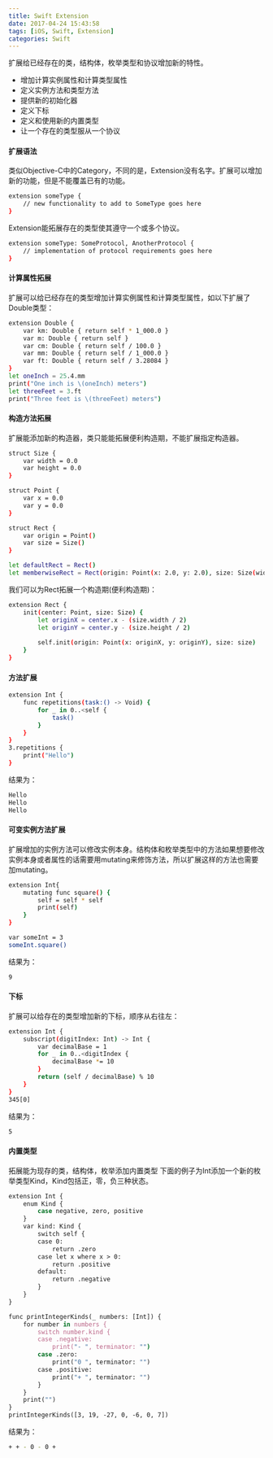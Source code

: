 ```yaml
---
title: Swift Extension
date: 2017-04-24 15:43:58
tags: [iOS, Swift, Extension]
categories: Swift
---
```

扩展给已经存在的类，结构体，枚举类型和协议增加新的特性。
* 增加计算实例属性和计算类型属性
* 定义实例方法和类型方法
* 提供新的初始化器
* 定义下标
* 定义和使用新的内置类型
* 让一个存在的类型服从一个协议

#### 扩展语法
类似Objective-C中的Category，不同的是，Extension没有名字。扩展可以增加新的功能，但是不能覆盖已有的功能。
``` bash
extension someType {
    // new functionality to add to SomeType goes here
}
```
Extension能拓展存在的类型使其遵守一个或多个协议。
``` bash
extension someType: SomeProtocol, AnotherProtocol {
	// implementation of protocol requirements goes here
}
```

#### 计算属性拓展
扩展可以给已经存在的类型增加计算实例属性和计算类型属性，如以下扩展了Double类型：
``` bash
extension Double {
    var km: Double { return self * 1_000.0 }
    var m: Double { return self }
    var cm: Double { return self / 100.0 }
    var mm: Double { return self / 1_000.0 }
    var ft: Double { return self / 3.28084 }
}
let oneInch = 25.4.mm
print("One inch is \(oneInch) meters")
let threeFeet = 3.ft
print("Three feet is \(threeFeet) meters")
```

#### 构造方法拓展
扩展能添加新的构造器，类只能能拓展便利构造期，不能扩展指定构造器。
``` bash
struct Size {
    var width = 0.0
    var height = 0.0
}

struct Point {
    var x = 0.0
    var y = 0.0
}

struct Rect {
    var origin = Point()
    var size = Size()
}

let defaultRect = Rect()
let memberwiseRect = Rect(origin: Point(x: 2.0, y: 2.0), size: Size(width: 5.0, height: 5.0))
```
我们可以为Rect拓展一个构造期(便利构造期)：
``` bash
extension Rect {
    init(center: Point, size: Size) {
        let originX = center.x - (size.width / 2)
        let originY = center.y - (size.height / 2)
        
        self.init(origin: Point(x: originX, y: originY), size: size)
    }
}
```

#### 方法扩展
``` bash
extension Int {
    func repetitions(task:() -> Void) {
        for _ in 0..<self {
            task()
        }
    }
}
3.repetitions {
    print("Hello")
}
```
结果为：
``` bash
Hello
Hello
Hello
```

#### 可变实例方法扩展
扩展增加的实例方法可以修改实例本身。结构体和枚举类型中的方法如果想要修改实例本身或者属性的话需要用mutating来修饰方法，所以扩展这样的方法也需要加mutating。
``` bash
extension Int{
    mutating func square() {
        self = self * self
        print(self)
    }
}

var someInt = 3
someInt.square()
```
结果为：
``` bash
9
```

#### 下标
扩展可以给存在的类型增加新的下标，顺序从右往左：
``` bash
extension Int {
    subscript(digitIndex: Int) -> Int {
        var decimalBase = 1
        for _ in 0..<digitIndex {
            decimalBase *= 10
        }
        return (self / decimalBase) % 10
    }
}
345[0]
```
结果为：
``` bash
5
```
#### 内置类型
拓展能为现存的类，结构体，枚举添加内置类型
下面的例子为Int添加一个新的枚举类型Kind，Kind包括正，零，负三种状态。
``` bash
extension Int {
    enum Kind {
        case negative, zero, positive
    }
    var kind: Kind {
        switch self {
        case 0:
            return .zero
        case let x where x > 0:
            return .positive
        default:
            return .negative
        }
    }
}

func printIntegerKinds(_ numbers: [Int]) {
    for number in numbers {
        switch number.kind {
        case .negative:
            print("- ", terminator: "")
        case .zero:
            print("0 ", terminator: "")
        case .positive:
            print("+ ", terminator: "")
        }
    }
    print("")
}
printIntegerKinds([3, 19, -27, 0, -6, 0, 7])
```
结果为：
``` bash
+ + - 0 - 0 + 
```







